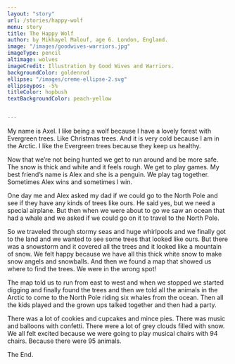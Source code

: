 ```yaml
---
layout: "story"
url: /stories/happy-wolf
menu: story
title: The Happy Wolf
author: by Mikhayel Malouf, age 6. London, England.
image: "/images/goodwives-warriors.jpg" 
imageType: pencil
altimage: wolves
imageCredit: Illustration by Good Wives and Warriors.
backgroundColor: goldenrod
ellipse: "/images/creme-ellipse-2.svg"
ellipseypos: -5%
titleColor: hopbush
textBackgroundColor: peach-yellow


---
```

My name is Axel. I like being a wolf because I have a lovely forest with Evergreen trees. Like Christmas trees. And it is very cold because I am in the Arctic. I like the Evergreen trees because they keep us healthy.

Now that we’re not being hunted we get to run around and be more safe. The snow is thick and white and it feels rough. We get to play games. My best friend’s name is Alex and she is a penguin. We play tag together. Sometimes Alex wins and sometimes I win.

One day me and Alex asked my dad if we could go to the North Pole and see if they have any kinds of trees like ours. He said yes, but we need a special airplane. But then when we were about to go we saw an ocean that had a whale and we asked if we could go on it to travel to the North Pole. 

So we traveled through stormy seas and huge whirlpools and we finally got to the land and we wanted to see some trees that looked like ours. But there was a snowstorm and it covered all the trees and it looked like a mountain of snow. We felt happy because we have all this thick white snow to make snow angels and snowballs. And then we found a map that showed us where to find the trees. We were in the wrong spot!

 The map told us to run from east to west and when we stopped we started digging and finally found the trees and then we told all the animals in the Arctic to come to the North Pole riding six whales from the ocean. Then all the kids played and the grown ups talked together and then had a party.

There was a lot of cookies and cupcakes and mince pies. There was music and balloons with confetti. There were a lot of grey clouds filled with snow. We all felt excited because we were going to play musical chairs with 94 chairs. Because there were 95 animals.

The End.